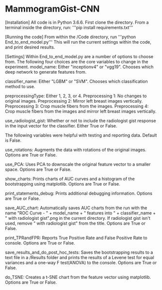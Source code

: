 # MammogramGist-CNN

[Installation]
All code is in Python 3.6.6.
First clone the directory. From a terminal inside the directory, run:
'''pip install requirements.txt'''

[Running the code]
From within the /Code directory, run
'''python End_to_end_model.py'''
This will run the current settings within the code, and print desired results.

[Settings]
Within End_to_end_model.py are a number of options to choose from. The following four choices are the core variables to change in the experiment.
model_name: 
Either "inceptionv4" or "vgg19". Chooses which deep network to generate features from.

classifier_name:
Either "LGBM" or "SVM". Chooses which classification method to use.

preprocessingType:
Either 1, 2, 3, or 4. 
Preprocessing 1: No changes to original images.
Preprocessing 2: Mirror left breast images vertically.
Preprocessing 3: Crop muscle fibers from the images.
Preprocessing 4: Crop muscle fibers from the images and mirror left breast images vertically.

use_radiologist_gist:
Whether or not to include the radiologist gist response in the input vector for the classifier. Either True or False.

The following variables were helpful with testing and reporting data. Default is False.

use_rotations:
Augments the data with rotations of the original images. Options are True or False.

use_PCA:
Uses PCA to downscale the original feature vector to a smaller space. Options are True or False.

show_charts:
Prints charts of AUC curves and a histogram of the bootstrapping using matplotlib. Options are True or False.

print_statements_debug:
Prints additional debugging information. Options are True or False.

save_AUC_chart:
Automatically saves AUC charts from the run with the name "ROC Curve - " + model_name + " features into " + classifier_name + " with radiologist gist".png in the current directory. If radiologist gist isn't used, remove " with radiologist gist" from the title. Options are True or False.

print_TPRandFPR:
Reports True Positive Rate and False Positive Rate to console. Options are True or False.

save_results_and_do_post_hoc_tests:
Saves the bootstrapping results to a text file in a /Results folder and prints the results of a Levene test for equal variances and a one-way F test(ANOVA) to the console. Options are True or False.

do_TSNE:
Creates a t-SNE chart from the feature vector using matplotlib. Options are True or False.
